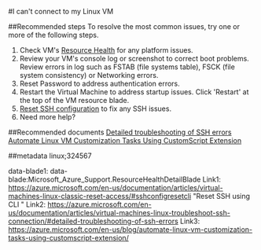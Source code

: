 #I can't connect to my Linux VM

##Recommended steps
To resolve the most common issues, try one or more of the following steps.

1. Check VM's [Resource Health](data-blade1) for any platform issues.
2. Review your VM's console log or screenshot to correct boot problems. Review errors in log such as FSTAB (file systems table), FSCK (file system consistency) or Networking errors.
3. Reset Password to address authentication errors.
4. Restart the Virtual Machine to address startup issues. Click 'Restart' at the top of the VM resource blade.
5. [Reset SSH configuration](Link1) to fix any SSH issues.
6. Need more help?

##Recommended documents
[Detailed troubleshooting of SSH errors](Link2) <br>
[Automate Linux VM Customization Tasks Using CustomScript Extension](Link3)

##metadata
linux;324567
 

data-blade1: data-blade:Microsoft_Azure_Support.ResourceHealthDetailBlade
Link1: https://azure.microsoft.com/en-us/documentation/articles/virtual-machines-linux-classic-reset-access/#sshconfigresetcli "Reset SSH using CLI "
Link2: https://azure.microsoft.com/en-us/documentation/articles/virtual-machines-linux-troubleshoot-ssh-connection/#detailed-troubleshooting-of-ssh-errors
Link3: https://azure.microsoft.com/en-us/blog/automate-linux-vm-customization-tasks-using-customscript-extension/